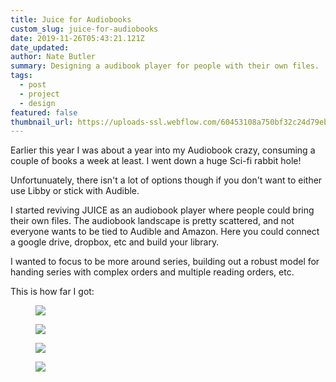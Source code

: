 ```yaml
---
title: Juice for Audiobooks
custom_slug: juice-for-audiobooks
date: 2019-11-26T05:43:21.121Z
date_updated:
author: Nate Butler
summary: Designing a audibook player for people with their own files.
tags:
  - post
  - project
  - design
featured: false
thumbnail_url: https://uploads-ssl.webflow.com/60453108a750bf32c24d79eb/604bc4508d872f86d803efee_bling1.jpg
---
```


<p>Earlier this year I was about a year into my Audiobook crazy, consuming a couple of books a week at least. I went
  down a huge Sci-fi rabbit hole!&nbsp;</p>
<p>Unfortunuately, there isn't a lot of options though if you don't want to either use Libby or stick with Audible. </p>
<p>I&nbsp;started reviving JUICE&nbsp;as an audiobook player where people could bring their own files. The audiobook
  landscape is pretty scattered, and not everyone wants to be tied to Audible and Amazon. Here you could connect a
  google drive, dropbox, etc and build your library.</p>
<p>I wanted to focus to be more around series, building out a robust model for handing series with complex orders and
  multiple reading orders, etc.</p>
<p>This is how far I&nbsp;got:</p>
<figure class="w-richtext-figure-type-image w-richtext-align-fullwidth" style="max-width:1798px">
  <div><img
      src="https://uploads-ssl.webflow.com/60453108a750bf32c24d79eb/604bd1a1aa1b182021bb3eea_Screen%20Shot%202021-03-12%20at%2012.38.08%20PM.png"
      loading="lazy"></div>
</figure>
<figure class="w-richtext-figure-type-image w-richtext-align-fullwidth" style="max-width:1802px">
  <div><img
      src="https://uploads-ssl.webflow.com/60453108a750bf32c24d79eb/604bd1b27caca82c5ab5e9cb_Screen%20Shot%202021-03-12%20at%2012.38.18%20PM.png"
      loading="lazy"></div>
</figure>
<figure class="w-richtext-figure-type-image w-richtext-align-fullwidth" style="max-width:1856px">
  <div><img
      src="https://uploads-ssl.webflow.com/60453108a750bf32c24d79eb/604bd1c09c9a8b3b24dd96c0_Screen%20Shot%202021-03-12%20at%2012.38.30%20PM.png"
      loading="lazy"></div>
</figure>
<figure class="w-richtext-figure-type-image w-richtext-align-fullwidth" style="max-width:1760px">
  <div><img
      src="https://uploads-ssl.webflow.com/60453108a750bf32c24d79eb/604bd1cc55e121521c7bd0fe_Screen%20Shot%202021-03-12%20at%2012.39.14%20PM.png"
      loading="lazy"></div>
</figure>

